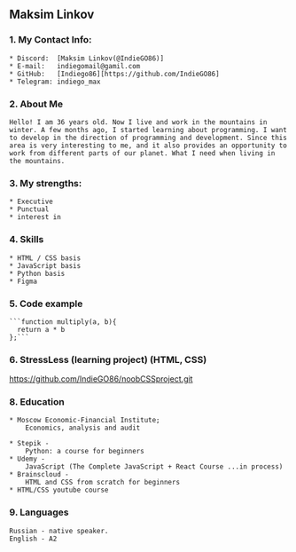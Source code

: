 ## Maksim Linkov

### 1. My Contact Info:
     
    * Discord:  [Maksim Linkov(@IndieGO86)]
    * E-mail:   indiegomail@gamil.com
    * GitHub:   [Indiego86][https://github.com/IndieGO86]
    * Telegram: indiego_max

### 2. About Me

    Hello! I am 36 years old. Now I live and work in the mountains in winter. A few months ago, I started learning about programming. I want to develop in the direction of programming and development. Since this area is very interesting to me, and it also provides an opportunity to work from different parts of our planet. What I need when living in the mountains.

### 3. My strengths:
    * Executive
    * Punctual
    * interest in 



### 4. Skills

    * HTML / CSS basis
    * JavaScript basis
    * Python basis
    * Figma

### 5. Code example 
    
    
    ```function multiply(a, b){
      return a * b
    };```


### 6. StressLess (learning project) (HTML, CSS)
https://github.com/IndieGO86/noobCSSproject.git


### 8. Education

    * Moscow Economic-Financial Institute; 
        Economics, analysis and audit
    
    * Stepik - 
        Python: a course for beginners
    * Udemy - 
        JavaScript (The Complete JavaScript + React Course ...in process)
    * Brainscloud - 
        HTML and CSS from scratch for beginners
    * HTML/CSS youtube course

    
### 9. Languages
    
    Russian - native speaker.
    English - A2 
